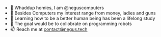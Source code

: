 - 👋 Whaddup homies, I am @neguscomputers
- 👀 Besides Computers my interest range from money, ladies and guns
- 🌱 Learning how to be a better human being has been a lifelong study
- 💞️ The goal would be to collobrate on programming robots
- 📫 Reach me at contact@negus.tech

<!---
neguscomputers/neguscomputers is a ✨ special ✨ repository because its `README.md` (this file) appears on your GitHub profile.
You can click the Preview link to take a look at your changes.
--->
